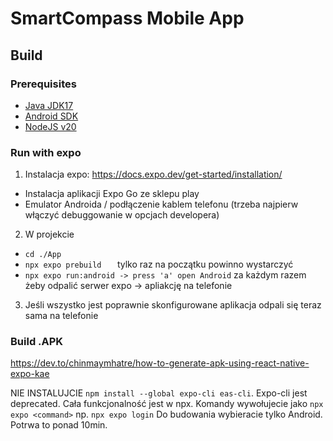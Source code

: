 # SmartCompass Mobile App

## Build
### Prerequisites
- [Java JDK17](https://openjdk.org/projects/jdk/17/) 
- [Android SDK](https://developer.android.com/tools)
- [NodeJS v20](https://nodejs.org/en/download)

### Run with expo
1. Instalacja expo: https://docs.expo.dev/get-started/installation/
- Instalacja aplikacji Expo Go ze sklepu play
- Emulator Androida / podłączenie kablem telefonu (trzeba najpierw włączyć debuggowanie w opcjach developera)

2. W projekcie
- ``cd ./App``
- ``npx expo prebuild	``			tylko raz na początku powinno wystarczyć
- ``npx expo run:android -> press 'a' open Android``	za każdym razem żeby odpalić serwer expo -> apliakcję na telefonie 

3. Jeśli wszystko jest poprawnie skonfigurowane aplikacja odpali się teraz sama na telefonie

### Build .APK 
https://dev.to/chinmaymhatre/how-to-generate-apk-using-react-native-expo-kae

NIE INSTALUJCIE ``npm install --global expo-cli eas-cli``.
Expo-cli jest deprecated. Cała funkcjonalność jest w npx.
Komandy wywołujecie jako ``npx expo <command>``
np. ``npx expo login``
Do budowania wybieracie tylko Android. Potrwa to ponad 10min.